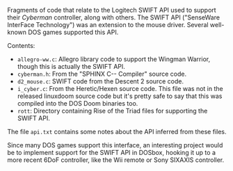 Fragments of code that relate to the Logitech SWIFT API used to support
their *Cyberman* controller, along with others. The SWIFT API
("SenseWare InterFace Technology") was an extension to the mouse driver.
Several well-known DOS games supported this API.

Contents:

* `allegro-ww.c`: Allegro library code to support the Wingman Warrior,
  though this is actually the SWIFT API.
* `cyberman.h`: From the "SPHINX C-- Compiler" source code.
* `d2_mouse.c`: SWIFT code from the Descent 2 source code.
* `i_cyber.c`: From the Heretic/Hexen source code. This file was not in
  the released linuxdoom source code but it's pretty safe to say that
  this was compiled into the DOS Doom binaries too.
* `rott`: Directory containing Rise of the Triad files for supporting
  the SWIFT API.

The file `api.txt` contains some notes about the API inferred from these
files.

Since many DOS games support this interface, an interesting project
would be to implement support for the SWIFT API in DOSbox, hooking it up
to a more recent 6DoF controller, like the Wii remote or Sony SIXAXIS
controller.

